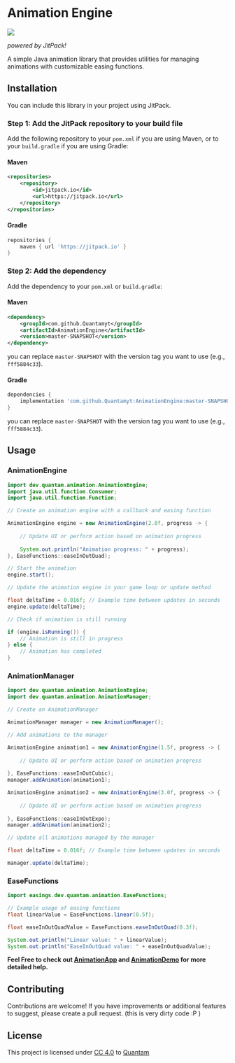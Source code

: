 # Animation Engine

[![](https://jitpack.io/v/Quantamyt/AnimationEngine.svg)](https://jitpack.io/#Quantamyt/AnimationEngine)

*powered by JitPack!*

A simple Java animation library that provides utilities for managing animations with customizable easing functions.

## Installation

You can include this library in your project using JitPack.

### Step 1: Add the JitPack repository to your build file

Add the following repository to your `pom.xml` if you are using Maven, or to your `build.gradle` if you are using Gradle:

#### Maven

```xml
<repositories>
    <repository>
        <id>jitpack.io</id>
        <url>https://jitpack.io</url>
    </repository>
</repositories>
```

#### Gradle

```groovy
repositories {
    maven { url 'https://jitpack.io' }
}
```

### Step 2: Add the dependency

Add the dependency to your `pom.xml` or `build.gradle`:

#### Maven

```xml
<dependency>
    <groupId>com.github.Quantamyt</groupId>
    <artifactId>AnimationEngine</artifactId>
    <version>master-SNAPSHOT</version>
</dependency>
```

you can replace `master-SNAPSHOT` with the version tag you want to use (e.g., `fff5884c33`).

#### Gradle

```groovy
dependencies {
    implementation 'com.github.Quantamyt:AnimationEngine:master-SNAPSHOT'
}
```

you can replace `master-SNAPSHOT` with the version tag you want to use (e.g., `fff5884c33`).

## Usage

### AnimationEngine

```java
import dev.quantam.animation.AnimationEngine;
import java.util.function.Consumer;
import java.util.function.Function;

// Create an animation engine with a callback and easing function

AnimationEngine engine = new AnimationEngine(2.0f, progress -> {
    
    // Update UI or perform action based on animation progress
    
    System.out.println("Animation progress: " + progress);
}, EaseFunctions::easeInOutQuad);

// Start the animation
engine.start();

// Update the animation engine in your game loop or update method

float deltaTime = 0.016f; // Example time between updates in seconds
engine.update(deltaTime);

// Check if animation is still running

if (engine.isRunning()) {
    // Animation is still in progress
} else {
    // Animation has completed
}
```

### AnimationManager

```java
import dev.quantam.animation.AnimationEngine;
import dev.quantam.animation.AnimationManager;

// Create an AnimationManager

AnimationManager manager = new AnimationManager();

// Add animations to the manager

AnimationEngine animation1 = new AnimationEngine(1.5f, progress -> {
    
    // Update UI or perform action based on animation progress
    
}, EaseFunctions::easeInOutCubic);
manager.addAnimation(animation1);

AnimationEngine animation2 = new AnimationEngine(3.0f, progress -> {
    
    // Update UI or perform action based on animation progress
    
}, EaseFunctions::easeInOutExpo);
manager.addAnimation(animation2);

// Update all animations managed by the manager

float deltaTime = 0.016f; // Example time between updates in seconds

manager.update(deltaTime);
```

### EaseFunctions

```java
import easings.dev.quantam.animation.EaseFunctions;

// Example usage of easing functions
float linearValue = EaseFunctions.linear(0.5f);

float easeInOutQuadValue = EaseFunctions.easeInOutQuad(0.3f);

System.out.println("Linear value: " + linearValue);
System.out.println("EaseInOutQuad value: " + easeInOutQuadValue);
```

**Feel Free to check out [AnimationApp](https://github.com/Quantamyt/AnimationEngine/blob/main/src/main/java/dev/quantam/demo/AnimationApp.java) and [AnimationDemo](https://github.com/Quantamyt/AnimationEngine/blob/main/src/main/java/dev/quantam/demo/AnimationDemo.java) for more detailed help.**

## Contributing

Contributions are welcome! If you have improvements or additional features to suggest, please create a pull request. (this is very dirty code :P )

## License

This project is licensed under [CC 4.0](https://creativecommons.org/licenses/by/4.0/?ref=chooser-v1) to [Quantam](https://github.com/Quantamyt/)